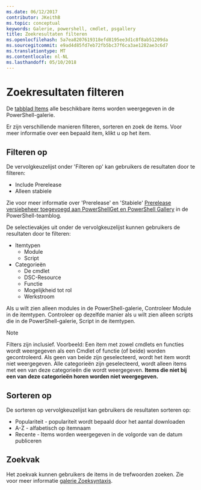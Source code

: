 ```yaml
---
ms.date: 06/12/2017
contributor: JKeithB
ms.topic: conceptual
keywords: Galerie, powershell, cmdlet, psgallery
title: Zoekresultaten filteren
ms.openlocfilehash: 5a7ea8207619318efd8195ee3d1c8f8ab51209da
ms.sourcegitcommit: e9ad4d85fd7eb72fb5bc37f6ca3ae1282ae3c6d7
ms.translationtype: MT
ms.contentlocale: nl-NL
ms.lasthandoff: 05/10/2018
---
```

# <a name="filtering-search-results"></a>Zoekresultaten filteren

De [tabblad Items](https://www.powershellgallery.com/items) alle beschikbare items worden weergegeven in de PowerShell-galerie.

Er zijn verschillende manieren filteren, sorteren en zoek de items.
Voor meer informatie over een bepaald item, klikt u op het item.

## <a name="filter-by"></a>Filteren op

De vervolgkeuzelijst onder 'Filteren op' kan gebruikers de resultaten door te filteren:
- Include Prerelease
- Alleen stabiele

Zie voor meer informatie over 'Prerelease' en 'Stabiele' [Prerelease versiebeheer toegevoegd aan PowerShellGet en PowerShell Gallery](https://blogs.msdn.microsoft.com/powershell/2017/12/05/prerelease-versioning-added-to-powershellget-and-powershell-gallery/) in de PowerShell-teamblog.

De selectievakjes uit onder de vervolgkeuzelijst kunnen gebruikers de resultaten door te filteren:
- Itemtypen
  - Module
  - Script
- Categorieën
  - De cmdlet
  - DSC-Resource
  - Functie
  - Mogelijkheid tot rol
  - Werkstroom

Als u wilt zien alleen modules in de PowerShell-galerie, Controleer Module in de itemtypen.
Controleer op dezelfde manier als u wilt zien alleen scripts die in de PowerShell-galerie, Script in de itemtypen.

> [!NOTE]
> Filters zijn inclusief.
> Voorbeeld: Een item met zowel cmdlets en functies wordt weergegeven als een Cmdlet of functie (of beide) worden gecontroleerd.
> Als geen van beide zijn geselecteerd, wordt het item wordt niet weergegeven.
> Alle categorieën zijn geselecteerd, wordt alleen items met een van deze categorieën die wordt weergegeven.
> **Items die niet bij een van deze categorieën horen worden niet weergegeven.**

## <a name="sort-by"></a>Sorteren op

De sorteren op vervolgkeuzelijst kan gebruikers de resultaten sorteren op:
- Populariteit - populariteit wordt bepaald door het aantal downloaden
- A-Z - alfabetisch op itemnaam
- Recente - Items worden weergegeven in de volgorde van de datum publiceren

## <a name="search-box"></a>Zoekvak

Het zoekvak kunnen gebruikers de items in de trefwoorden zoeken.
Zie voor meer informatie [galerie Zoeksyntaxis](search-syntax.md).